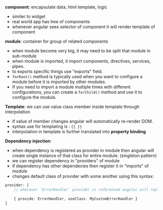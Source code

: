 **component**: encapsulate data, html template, logic
- similer to widget
- real world app has tree of components
- whenever angular sees selector of component it will render template of component
    
**module**: container for group of related components 
- when module become very big, it may need to be split that module in sub-module
- when module is imported, it import components, directives, services, pipes.
- to exports specific things use "exports" field.
- `forRoot()` method is typically used when you want to configure a module before it is imported by other modules.
- If you need to import a module multiple times with different configurations, you can create a `forChild()` method and use it to configure the module.
    
**Template**: we can use value class member  inside template through interpolation
- if value of member changes angular will automatically re-render DOM.
- syntax use for templating is : `{{ }}`
- interpolation in template is further translated into **property binding**
   
**Dependency injection**: 
- when dependency is registered as provider in module then angular will create single instance of that class for entire module. (singleton pattern)
- we can register dependency in "providers" of module
- if dependency has other dependecies then register it in "imports" of module
- changes default class of provider with some another using this syntax:
```typescript
provider: [
	// wherever `ErrorHandler` provider is referenced angular will replace it with MyCustomErrorHandler instance
	
	{ provide: ErrorHandler, useClass: MyCustomErrorHandler }
]
```

